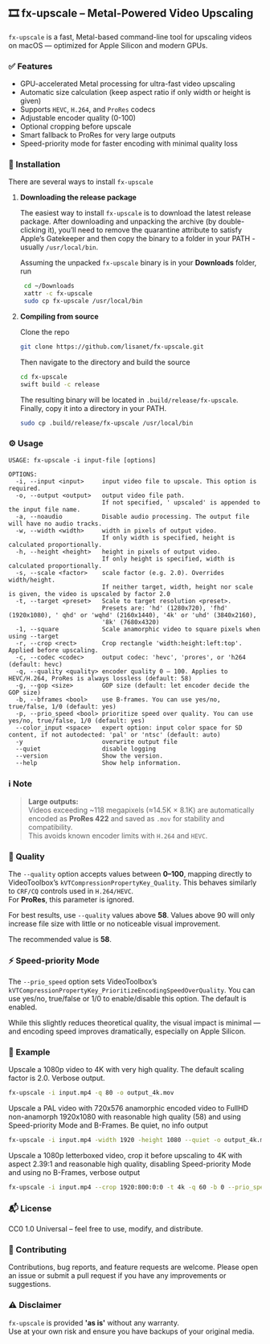 ## 🎞️ fx-upscale – Metal-Powered Video Upscaling

`fx-upscale` is a fast, Metal-based command-line tool for upscaling videos on macOS — optimized for Apple Silicon and modern GPUs.


### ✅ Features

* GPU-accelerated Metal processing for ultra-fast video upscaling  
* Automatic size calculation (keep aspect ratio if only width or height is given)  
* Supports `HEVC`, `H.264`, and `ProRes` codecs  
* Adjustable encoder quality (0-100)  
* Optional cropping before upscale  
* Smart fallback to ProRes for very large outputs  
* Speed-priority mode for faster encoding with minimal quality loss  

### 🚀 Installation

There are several ways to install `fx-upscale`

1. **Downloading the release package**

    The easiest way to install `fx-upscale` is to download the latest release package.
   After downloading and unpacking the archive (by double-clicking it), you’ll need to remove the quarantine attribute to satisfy Apple’s Gatekeeper and then copy the binary to a folder in your PATH - usually `/usr/local/bin`.

   Assuming the unpacked `fx-upscale` binary is in your **Downloads** folder, run

   ```bash
    cd ~/Downloads
    xattr -c fx-upscale
    sudo cp fx-upscale /usr/local/bin
    ```
    
3. **Compiling from source**

   Clone the repo
   
   ```bash
   git clone https://github.com/lisanet/fx-upscale.git
   ```

   Then navigate to the directory and build the source

    ```bash
    cd fx-upscale
    swift build -c release
    ```

    The resulting binary will be located in `.build/release/fx-upscale`. Finally, copy it into a directory in your PATH.

   ```bash
   sudo cp .build/release/fx-upscale /usr/local/bin
   ```


### ⚙️ Usage

```
USAGE: fx-upscale -i input-file [options]

OPTIONS:
  -i, --input <input>     input video file to upscale. This option is required.
  -o, --output <output>   output video file path.
                          If not specified, ' upscaled' is appended to the input file name.
  -a, --noaudio           Disable audio processing. The output file will have no audio tracks.
  -w, --width <width>     width in pixels of output video.
                          If only width is specified, height is calculated proportionally.
  -h, --height <height>   height in pixels of output video.
                          If only height is specified, width is calculated proportionally.
  -s, --scale <factor>    scale factor (e.g. 2.0). Overrides width/height. 
                          If neither target, width, height nor scale is given, the video is upscaled by factor 2.0
  -t, --target <preset>   Scale to target resolution <preset>. 
                          Presets are: 'hd' (1280x720), 'fhd' (1920x1080), ' qhd' or 'wqhd' (2160x1440), '4k' or 'uhd' (3840x2160), 
                          '8k' (7680x4320)
  -1, --square            Scale anamorphic video to square pixels when using --target
  -r, --crop <rect>       Crop rectangle 'width:height:left:top'. Applied before upscaling.
  -c, --codec <codec>     output codec: 'hevc', 'prores', or 'h264 (default: hevc)
  -q, --quality <quality> encoder quality 0 – 100. Applies to HEVC/H.264, ProRes is always lossless (default: 58)
  -g, --gop <size>        GOP size (default: let encoder decide the GOP size)
  -b, --bframes <bool>    use B-frames. You can use yes/no, true/false, 1/0 (default: yes)
  -p, --prio_speed <bool> prioritize speed over quality. You can use yes/no, true/false, 1/0 (default: yes)
  --color_input <space>   expert option: input color space for SD content, if not autodected: 'pal' or 'ntsc' (default: auto)
  -y                      overwrite output file
  --quiet                 disable logging
  --version               Show the version.
  --help                  Show help information.
  ```


### ℹ️ Note

> **Large outputs:**  
> Videos exceeding ~118 megapixels (≈14.5K × 8.1K) are automatically encoded as **ProRes 422** and saved as `.mov` for stability and compatibility.  
> This avoids known encoder limits with `H.264` and `HEVC`.


### 🌟 Quality

The `--quality` option accepts values between **0–100**, mapping directly to VideoToolbox’s `kVTCompressionPropertyKey_Quality`.
This behaves similarly to `CRF/CQ` controls used in `H.264/HEVC`.  
For **ProRes**, this parameter is ignored.

For best results, use `--quality` values above **58**. Values above 90 will only increase file size with little or no noticeable visual improvement. 

The recommended value is **58**.

### ⚡ Speed-priority Mode

The `--prio_speed` option sets VideoToolbox’s `kVTCompressionPropertyKey_PrioritizeEncodingSpeedOverQuality`. You can use yes/no, true/false or 1/0 to enable/disable this option. The default is enabled.

While this slightly reduces theoretical quality, the visual impact is minimal — and encoding speed improves dramatically, especially on Apple Silicon.  

### 🧪 Example

Upscale a 1080p video to 4K with very high quality. The default scaling factor is 2.0. Verbose output.

```bash
fx-upscale -i input.mp4 -q 80 -o output_4k.mov
```

Upscale a PAL video with 720x576 anamorphic encoded video to FullHD non-anamorph 1920x1080 with reasonable high quality (58) and using Speed-priority Mode and B-Frames. Be quiet, no info output

```bash
fx-upscale -i input.mp4 -width 1920 -height 1080 --quiet -o output_4k.mov
```

Upscale a 1080p letterboxed video, crop it before upscaling to 4K with aspect 2.39:1 and reasonable high quality, disabling Speed-priority Mode and using no B-Frames, verbose output

```bash
fx-upscale -i input.mp4 --crop 1920:800:0:0 -t 4k -q 60 -b 0 --prio_speed no -o output_4k.mov
```


### 📬 License

CC0 1.0 Universal – feel free to use, modify, and distribute.


### 🤝 Contributing

Contributions, bug reports, and feature requests are welcome. Please open an issue or submit a pull request if you have any improvements or suggestions.

### ⚠️ Disclaimer

`fx-upscale` is provided **'as is'** without any warranty.  
Use at your own risk and ensure you have backups of your original media.
